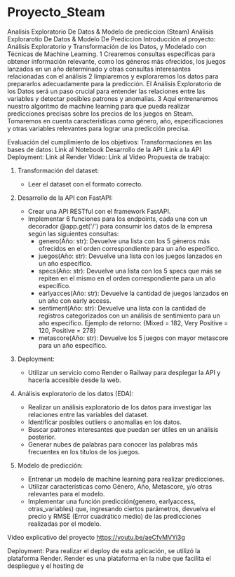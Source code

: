 # Proyecto_Steam
Analisis Exploratorio De Datos &amp; Modelo de prediccion (Steam)
Análisis Explorarotio De Datos & Modelo De Prediccion
Introducción al proyecto:
Análisis Exploratorio y Transformación de los Datos, y Modelado con Técnicas de Machine Learning.
1
Crearemos consultas específicas para obtener información relevante, como los géneros más ofrecidos, los juegos lanzados en un año determinado y otras consultas interesantes relacionadas con el análisis
2
limpiaremos y exploraremos los datos para prepararlos adecuadamente para la predicción. El Análisis Exploratorio de los Datos será un paso crucial para entender las relaciones entre las variables y detectar posibles patrones y anomalías.
3
 Aquí entrenaremos nuestro algoritmo de machine learning para que pueda realizar predicciones precisas sobre los precios de los juegos en Steam. Tomaremos en cuenta características como género, año, especificaciones y otras variables relevantes para lograr una predicción precisa.


Evaluación del cumplimiento de los objetivos:
Transformaciones en las bases de datos: Link al Notebook
Desarrollo de la API :Link a la API
Deployment: Link al Render
Video: Link al Video
Propuesta de trabajo:
1. Transformación del dataset:
   - Leer el dataset con el formato correcto.
2. Desarrollo de la API con FastAPI:
   - Crear una API RESTful con el framework FastAPI.
   - Implementar 6 funciones para los endpoints, cada una con un decorador @app.get('/') para consumir los datos de la empresa según las siguientes consultas:
     - genero(Año: str): Devuelve una lista con los 5 géneros más ofrecidos en el orden correspondiente para un año específico.
     - juegos(Año: str): Devuelve una lista con los juegos lanzados en un año específico.
     - specs(Año: str): Devuelve una lista con los 5 specs que más se repiten en el mismo en el orden correspondiente para un año específico.
     - earlyacces(Año: str): Devuelve la cantidad de juegos lanzados en un año con early access.
     - sentiment(Año: str): Devuelve una lista con la cantidad de registros categorizados con un análisis de sentimiento para un año específico.
       Ejemplo de retorno: {Mixed = 182, Very Positive = 120, Positive = 278}
     - metascore(Año: str): Devuelve los 5 juegos con mayor metascore para un año específico.
3. Deployment:
   - Utilizar un servicio como Render o Railway para desplegar la API y hacerla accesible desde la web.


4. Análisis exploratorio de los datos (EDA):
   - Realizar un análisis exploratorio de los datos para investigar las relaciones entre las variables del dataset.
   - Identificar posibles outliers o anomalías en los datos.
   - Buscar patrones interesantes que puedan ser útiles en un análisis posterior.
   - Generar nubes de palabras para conocer las palabras más frecuentes en los títulos de los juegos.
5. Modelo de predicción:
   - Entrenar un modelo de machine learning para realizar predicciones.
   - Utilizar características como Género, Año, Metascore, y/o otras relevantes para el modelo.
   - Implementar una función predicción(genero, earlyaccess, otras_variables) que, ingresando ciertos parámetros, devuelva el precio y RMSE (Error cuadrático medio) de las predicciones realizadas por el modelo.


Video explicativo del proyecto
https://youtu.be/aeCfvMVYi3g

Deployment:
Para realizar el deploy de esta aplicación, se utilizó la plataforma Render. Render es una plataforma en la nube que facilita el despliegue y el hosting de 

